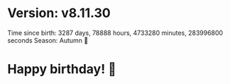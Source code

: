 # Version: v8.11.30
Time since birth: 3287 days, 78888 hours, 4733280 minutes, 283996800 seconds
Season: Autumn 🍁
# Happy birthday! 🎂
